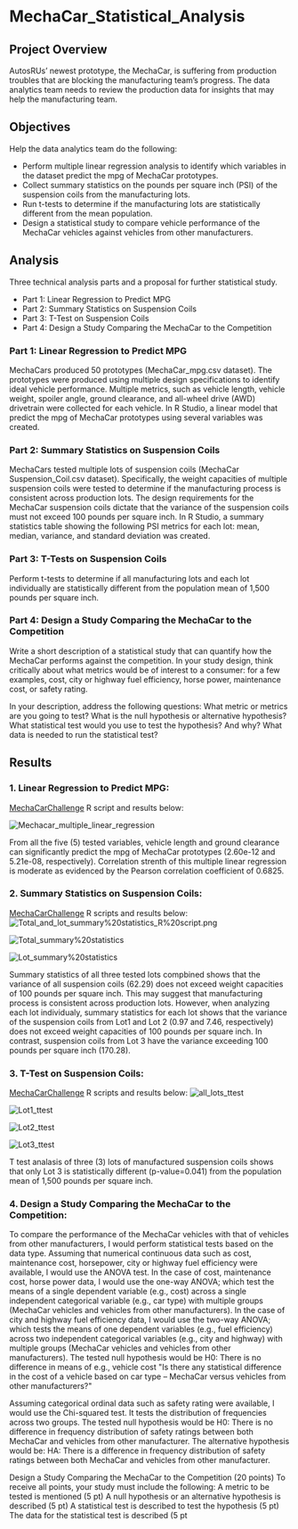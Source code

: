 # MechaCar_Statistical_Analysis

## Project Overview
AutosRUs’ newest prototype, the MechaCar, is suffering from production troubles that are blocking the manufacturing team’s progress. The data analytics team needs to review the production data for insights that may help the manufacturing team.
 
## Objectives
Help the data analytics team do the following:

- Perform multiple linear regression analysis to identify which variables in the dataset predict the mpg of MechaCar prototypes.
- Collect summary statistics on the pounds per square inch (PSI) of the suspension coils from the manufacturing lots.
- Run t-tests to determine if the manufacturing lots are statistically different from the mean population.
- Design a statistical study to compare vehicle performance of the MechaCar vehicles against vehicles from other manufacturers. 

## Analysis
Three technical analysis parts and a proposal for further statistical study.
- Part 1: Linear Regression to Predict MPG
- Part 2: Summary Statistics on Suspension Coils
- Part 3: T-Test on Suspension Coils
- Part 4: Design a Study Comparing the MechaCar to the Competition

### Part 1: Linear Regression to Predict MPG
MechaCars produced 50 prototypes (MechaCar_mpg.csv dataset). The prototypes were produced using multiple design specifications to identify ideal vehicle performance. Multiple metrics, such as vehicle length, vehicle weight, spoiler angle, ground clearance, and all-wheel drive (AWD) drivetrain were collected for each vehicle. In R Studio, a linear model that predict the mpg of MechaCar prototypes using several variables was created.

### Part 2: Summary Statistics on Suspension Coils
MechaCars tested multiple lots of suspension coils (MechaCar Suspension_Coil.csv dataset). Specifically, the weight capacities of multiple suspension coils were tested to determine if the manufacturing process is consistent across production lots. The design requirements for the MechaCar suspension coils dictate that the variance of the suspension coils must not exceed 100 pounds per square inch. In R Studio, a summary statistics table showing the following PSI metrics for each lot: mean, median, variance, and standard deviation was created.

### Part 3: T-Tests on Suspension Coils
Perform t-tests to determine if all manufacturing lots and each lot individually are statistically different from the population mean of 1,500 pounds per square inch.

### Part 4: Design a Study Comparing the MechaCar to the Competition

 Write a short description of a statistical study that can quantify how the MechaCar performs against the
competition. In your study design, think critically about what metrics would be of interest to a consumer: for a few
examples, cost, city or highway fuel efficiency, horse power, maintenance cost, or safety rating.

In your description, address the following questions:
What metric or metrics are you going to test?
What is the null hypothesis or alternative hypothesis?
What statistical test would you use to test the hypothesis? And why?
What data is needed to run the statistical test?


## Results
### 1. Linear Regression to Predict MPG:
[MechaCarChallenge](https://github.com/MSF2141/MechaCar_Statistical_Analysis/blob/6225f56d75f8e0f2e22151182271204adc1ecfe9/MechaCarChallenge.R) R script and results below:


![Mechacar_multiple_linear_regression](https://github.com/MSF2141/MechaCar_Statistical_Analysis/blob/9c195e013fd7e4f116e0600e31b54f8ec69e7f7b/Mechacar_multiple_linear_regression.png)

From all the five (5) tested variables, vehicle length  and ground clearance can significantly predict the mpg of MechaCar prototypes (2.60e-12 and 
5.21e-08, respectively). Correlation strenth of this multiple linear regression is moderate as evidenced by the Pearson correlation coefficient of 0.6825.

### 2. Summary Statistics on Suspension Coils:
[MechaCarChallenge](https://github.com/MSF2141/MechaCar_Statistical_Analysis/blob/4b6b035bd99969a99f9ed85be3788f109a3c8fc6/MechaCarChallenge.R) R scripts and results below:
![Total_and_lot_summary%20statistics_R%20script.png](https://github.com/MSF2141/MechaCar_Statistical_Analysis/blob/d148a32932f2bca2616fff79222523342cc10fd6/Total_and_lot_summary%20statistics_R%20script.png)

![Total_summary%20statistics](https://github.com/MSF2141/MechaCar_Statistical_Analysis/blob/b12b26cfacc2639c51c3a98481b578cd06f04b08/Total_summary%20statistics.png)

![Lot_summary%20statistics](https://github.com/MSF2141/MechaCar_Statistical_Analysis/blob/f76d3cc6fff7a0150c2ec7eabb51030f60c365af/Lot_summary%20statistics.png)

Summary statistics of all three tested lots compbined shows that the variance of all suspension coils (62.29) does not exceed weight capacities of 100 pounds per square inch. This may suggest that manufacturing process is consistent across production lots. However, when analyzing each lot individualy, summary statistics for each lot shows that the variance of the suspension coils from Lot1 and Lot 2 (0.97 and 7.46, respectively) does not exceed weight capacities of 100 pounds per square inch. In contrast, suspension coils from Lot 3 have the variance exceeding 100 pounds per square inch (170.28).

### 3. T-Test on Suspension Coils:
[MechaCarChallenge](https://github.com/MSF2141/MechaCar_Statistical_Analysis/blob/770d185d28be3722116160c99a5620201df197cb/MechaCarChallenge.R) R scripts and results below:
![all_lots_ttest](https://github.com/MSF2141/MechaCar_Statistical_Analysis/blob/1cff16fa35a37a63307dc97e53556aaad82acf5b/all_lots_ttest.png)

![Lot1_ttest](https://github.com/MSF2141/MechaCar_Statistical_Analysis/blob/70013cff2a32f69b9bc242ed43b0760fd5f92b61/Lot1_ttest.png)

![Lot2_ttest](https://github.com/MSF2141/MechaCar_Statistical_Analysis/blob/5228848820becd6a9d84abc3645aa142bad1493e/Lot2_ttest.png)

![Lot3_ttest](https://github.com/MSF2141/MechaCar_Statistical_Analysis/blob/28a79bd3cec5bc7bf85d2f1d3656b5b0a4cd9899/Lot3_ttest.png)

T test analasis of three (3) lots of manufactured suspension coils shows that only Lot 3 is statistically different (p-value=0.041) from the population mean of 1,500 pounds per square inch.

### 4. Design a Study Comparing the MechaCar to the Competition:
To compare the performance of the MechaCar vehicles with that of vehicles from other manufacturers, I would perform statistical tests based on the data type. Assuming that numerical continuous data such as cost, maintenance cost, horsepower, city or highway fuel efficiency were available, I would use the ANOVA test. In the case of cost, maintenance cost, horse power data, I would use the one-way ANOVA; which test the means of a single dependent variable (e.g., cost) across a single independent categorical variable (e.g., car type) with multiple groups (MechaCar vehicles and vehicles from other manufacturers). In the case of city and highway fuel efficiency data, I would use the two-way ANOVA; which tests the means of one dependent variables (e.g., fuel efficiency) across two independent categorical variables (e.g., city and highway) with multiple groups (MechaCar vehicles and vehicles from other manufacturers). The tested null hypothesis would be H0: There is no difference in means of e.g., vehicle cost 
"Is there any statistical difference in the cost of a vehicle based on car type – MechaCar versus vehicles from other manufacturers?"


Assuming categorical ordinal data such as safety rating were available, I would use the Chi-squared test. It tests the distribution of frequencies across two groups. The tested null hypothesis would be  H0: There is no difference in frequency distribution of safety ratings between both MechaCar and vehicles from other manufacturer. The alternative hypothesis would be: HA: There is a difference in frequency distribution of safety ratings between both MechaCar and vehicles from other manufacturer.





Design a Study Comparing the MechaCar to the Competition (20 points)
To receive all points, your study must include the following:
A metric to be tested is mentioned (5 pt)
A null hypothesis or an alternative hypothesis is described (5 pt)
A statistical test is described to test the hypothesis (5 pt)
The data for the statistical test is described (5 pt
